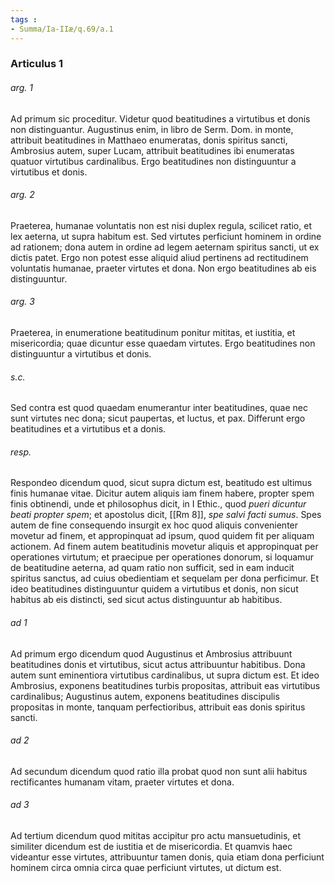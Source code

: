 ```yaml
---
tags : 
- Summa/Ia-IIæ/q.69/a.1
---
```


### Articulus 1

###### arg. 1
Ad primum sic proceditur. Videtur quod beatitudines a virtutibus et donis non distinguantur. Augustinus enim, in libro de Serm. Dom. in monte, attribuit beatitudines in Matthaeo enumeratas, donis spiritus sancti, Ambrosius autem, super Lucam, attribuit beatitudines ibi enumeratas quatuor virtutibus cardinalibus. Ergo beatitudines non distinguuntur a virtutibus et donis.

###### arg. 2
Praeterea, humanae voluntatis non est nisi duplex regula, scilicet ratio, et lex aeterna, ut supra habitum est. Sed virtutes perficiunt hominem in ordine ad rationem; dona autem in ordine ad legem aeternam spiritus sancti, ut ex dictis patet. Ergo non potest esse aliquid aliud pertinens ad rectitudinem voluntatis humanae, praeter virtutes et dona. Non ergo beatitudines ab eis distinguuntur.

###### arg. 3
Praeterea, in enumeratione beatitudinum ponitur mititas, et iustitia, et misericordia; quae dicuntur esse quaedam virtutes. Ergo beatitudines non distinguuntur a virtutibus et donis.

###### s.c.
Sed contra est quod quaedam enumerantur inter beatitudines, quae nec sunt virtutes nec dona; sicut paupertas, et luctus, et pax. Differunt ergo beatitudines et a virtutibus et a donis.

###### resp.
Respondeo dicendum quod, sicut supra dictum est, beatitudo est ultimus finis humanae vitae. Dicitur autem aliquis iam finem habere, propter spem finis obtinendi, unde et philosophus dicit, in I Ethic., quod *pueri dicuntur beati propter spem*; et apostolus dicit, [[Rm 8]], *spe salvi facti sumus*. Spes autem de fine consequendo insurgit ex hoc quod aliquis convenienter movetur ad finem, et appropinquat ad ipsum, quod quidem fit per aliquam actionem. Ad finem autem beatitudinis movetur aliquis et appropinquat per operationes virtutum; et praecipue per operationes donorum, si loquamur de beatitudine aeterna, ad quam ratio non sufficit, sed in eam inducit spiritus sanctus, ad cuius obedientiam et sequelam per dona perficimur. Et ideo beatitudines distinguuntur quidem a virtutibus et donis, non sicut habitus ab eis distincti, sed sicut actus distinguuntur ab habitibus.

###### ad 1
Ad primum ergo dicendum quod Augustinus et Ambrosius attribuunt beatitudines donis et virtutibus, sicut actus attribuuntur habitibus. Dona autem sunt eminentiora virtutibus cardinalibus, ut supra dictum est. Et ideo Ambrosius, exponens beatitudines turbis propositas, attribuit eas virtutibus cardinalibus; Augustinus autem, exponens beatitudines discipulis propositas in monte, tanquam perfectioribus, attribuit eas donis spiritus sancti.

###### ad 2
Ad secundum dicendum quod ratio illa probat quod non sunt alii habitus rectificantes humanam vitam, praeter virtutes et dona.

###### ad 3
Ad tertium dicendum quod mititas accipitur pro actu mansuetudinis, et similiter dicendum est de iustitia et de misericordia. Et quamvis haec videantur esse virtutes, attribuuntur tamen donis, quia etiam dona perficiunt hominem circa omnia circa quae perficiunt virtutes, ut dictum est.


